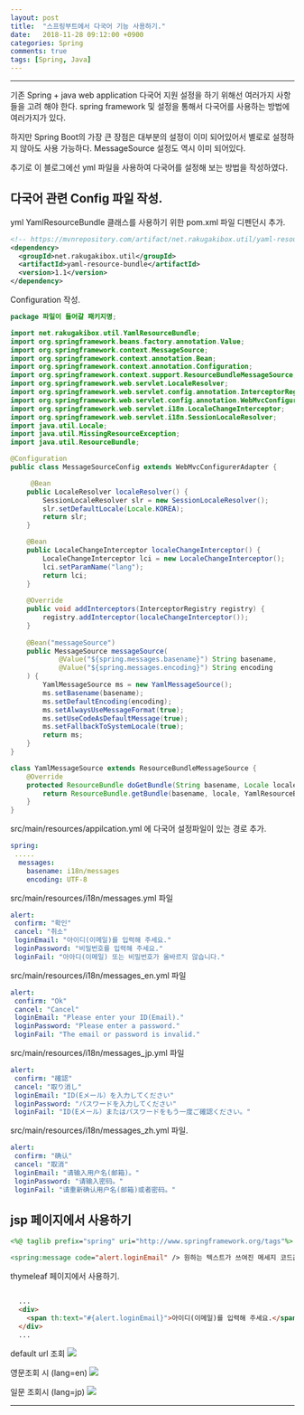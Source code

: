 ```yaml
---
layout: post
title:  "스프링부트에서 다국어 기능 사용하기."
date:   2018-11-28 09:12:00 +0900
categories: Spring
comments: true
tags: [Spring, Java]
---
```


---

기존 Spring + java web application 다국어 지원 설정을 하기 위해선 여러가지 사항들을 고려 해야 한다.
spring framework 및 설정을 통해서 다국어를 사용하는 방법에 여러가지가 있다.

하지만 Spring Boot의 가장 큰 장점은 대부분의 설정이 이미 되어있어서 별로로 설정하지 않아도 사용 가능하다. 
MessageSource 설정도 역시 이미 되어있다.

추기로 이 블로그에선 yml 파일을 사용하여 다국어를 설정해 보는 방법을 작성하였다.

다국어 관련 Config 파일 작성.
--

yml YamlResourceBundle 클래스를 사용하기 위한 pom.xml 파일 디펜던시 추가.
```xml
<!-- https://mvnrepository.com/artifact/net.rakugakibox.util/yaml-resource-bundle -->
<dependency>
  <groupId>net.rakugakibox.util</groupId>
  <artifactId>yaml-resource-bundle</artifactId>
  <version>1.1</version>
</dependency>
```

Configuration 작성.
```java
package 파일이 들어갈 패키지명;

import net.rakugakibox.util.YamlResourceBundle;
import org.springframework.beans.factory.annotation.Value;
import org.springframework.context.MessageSource;
import org.springframework.context.annotation.Bean;
import org.springframework.context.annotation.Configuration;
import org.springframework.context.support.ResourceBundleMessageSource;
import org.springframework.web.servlet.LocaleResolver;
import org.springframework.web.servlet.config.annotation.InterceptorRegistry;
import org.springframework.web.servlet.config.annotation.WebMvcConfigurerAdapter;
import org.springframework.web.servlet.i18n.LocaleChangeInterceptor;
import org.springframework.web.servlet.i18n.SessionLocaleResolver;
import java.util.Locale;
import java.util.MissingResourceException;
import java.util.ResourceBundle;

@Configuration
public class MessageSourceConfig extends WebMvcConfigurerAdapter {

     @Bean
    public LocaleResolver localeResolver() {
        SessionLocaleResolver slr = new SessionLocaleResolver();
        slr.setDefaultLocale(Locale.KOREA);
        return slr;
    }

    @Bean
    public LocaleChangeInterceptor localeChangeInterceptor() {
        LocaleChangeInterceptor lci = new LocaleChangeInterceptor();
        lci.setParamName("lang");
        return lci;
    }
    
    @Override
    public void addInterceptors(InterceptorRegistry registry) {
        registry.addInterceptor(localeChangeInterceptor());
    }
    
    @Bean("messageSource")
    public MessageSource messageSource(
            @Value("${spring.messages.basename}") String basename,
            @Value("${spring.messages.encoding}") String encoding
    ) {
        YamlMessageSource ms = new YamlMessageSource();
        ms.setBasename(basename);
        ms.setDefaultEncoding(encoding);
        ms.setAlwaysUseMessageFormat(true);
        ms.setUseCodeAsDefaultMessage(true);
        ms.setFallbackToSystemLocale(true);
        return ms;
    }
}

class YamlMessageSource extends ResourceBundleMessageSource {
    @Override
    protected ResourceBundle doGetBundle(String basename, Locale locale) throws MissingResourceException {
        return ResourceBundle.getBundle(basename, locale, YamlResourceBundle.Control.INSTANCE);
    }
}
```


src/main/resources/appilcation.yml 에 다국어 설정파일이 있는 경로 추가.

```yaml
spring: 
 .....
  messages:
    basename: i18n/messages
    encoding: UTF-8
```

src/main/resources/i18n/messages.yml 파일

```yaml
alert:
 confirm: "확인"
 cancel: "취소"
 loginEmail: "아이디(이메일)를 입력해 주세요."
 loginPassword: "비밀번호를 입력해 주세요."
 loginFail: "아아디(이메일) 또는 비밀번호가 올바르지 않습니다." 
```

src/main/resources/i18n/messages_en.yml 파일

```yaml
alert:
 confirm: "Ok"
 cancel: "Cancel"
 loginEmail: "Please enter your ID(Email)."
 loginPassword: "Please enter a password."
 loginFail: "The email or password is invalid." 
```

src/main/resources/i18n/messages_jp.yml 파일
```yaml
alert:
 confirm: "確認"
 cancel: "取り消し"
 loginEmail: "ID(Eメール）を入力してください"
 loginPassword: "パスワードを入力してください"
 loginFail: "ID(Eメール）またはパスワードをもう一度ご確認ください。" 
```

src/main/resources/i18n/messages_zh.yml 파일.
```yaml
alert:
 confirm: "确认"
 cancel: "取消"
 loginEmail: "请输入用户名(邮箱)。"
 loginPassword: "请输入密码。"
 loginFail: "请重新确认用户名(邮箱)或者密码。" 
```

jsp 페이지에서 사용하기
--
```jsp
<%@ taglib prefix="spring" uri="http://www.springframework.org/tags"%> <-- 이와같이 태그 선언 후 

<spring:message code="alert.loginEmail" /> 원하는 텍스트가 쓰여진 메세지 코드값 정의

```

thymeleaf 페이지에서 사용하기.
```html

  ...
  <div>
    <span th:text="#{alert.loginEmail}">아이디(이메일)를 입력해 주세요.</span>
  </div>
  ...

```

default url 조회
<img src="{{ site.baseurl }}/public/post/international/default.png"/>

영문조회 시 (lang=en)
<img src="{{ site.baseurl }}/public/post/international/english.png"/>

일문 조회시 (lang=jp)
<img src="{{ site.baseurl }}/public/post/international/japan.png"/>



[jekyll-docs]: https://jekyllrb.com/docs/home
[jekyll-gh]:   https://github.com/jekyll/jekyll
[jekyll-talk]: https://talk.jekyllrb.com/
---
